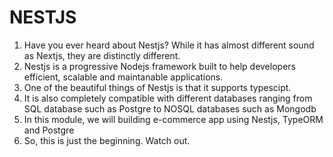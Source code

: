 # NESTJS
1. Have you ever heard about Nestjs? While it has almost different sound as Nextjs, they are distinctly different. 
2. Nestjs is a progressive Nodejs framework built to help developers efficient, scalable and maintanable applications.
3. One of the beautiful things of Nestjs is that it supports typescipt.
4. It is also completely compatible with different databases ranging from SQL database such as Postgre to NOSQL databases such as Mongodb
5. In this module, we will building e-commerce app using Nestjs, TypeORM and Postgre
6. So, this is just the beginning. Watch out.

